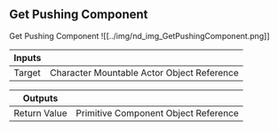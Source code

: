 ## Get Pushing Component
Get Pushing Component
![[../img/nd_img_GetPushingComponent.png]]

|Inputs||
|--|--|
| Target | Character Mountable Actor Object Reference |

|Outputs||
|--|--|
| Return Value | Primitive Component Object Reference |
